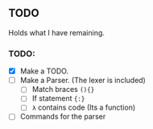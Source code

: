 ## TODO
Holds what I have remaining.

### TODO:
- [x] Make a TODO.
- [ ] Make a Parser. (The lexer is included)
    - [ ] Match braces `(){}`
    - [ ] If statement `{:}`
    - [ ] `λ` contains code (Its a function)
- [ ] Commands for the parser
